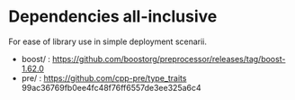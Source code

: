 # Dependencies all-inclusive
For ease of library use in simple deployment scenarii.

- boost/ : https://github.com/boostorg/preprocessor/releases/tag/boost-1.62.0
- pre/ : https://github.com/cpp-pre/type_traits 99ac36769fb0ee4fc48f76ff6557de3ee325a6c4 

